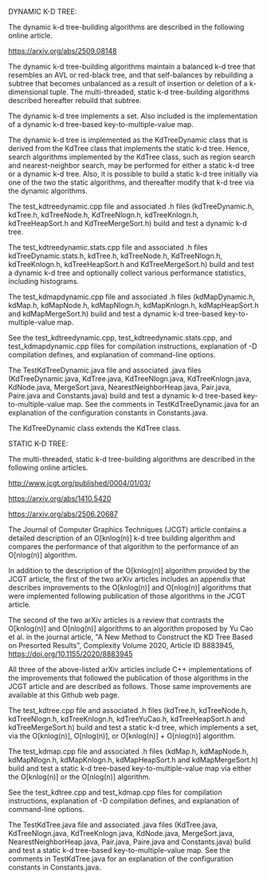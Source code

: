 DYNAMIC K-D TREE:

The dynamic k-d tree-building algorithms are described in the following online article.

https://arxiv.org/abs/2509.08148

The dynamic k-d tree-building algorithms maintain a balanced k-d tree that resembles an AVL or red-black tree, and that self-balances by rebuilding a subtree that becomes unbalanced as a result of insertion or deletion of a k-dimensional tuple. The multi-threaded, static k-d tree-building algorithms described hereafter rebuild that subtree.

The dynamic k-d tree implements a set. Also included is the implementation of a dynamic k-d tree-based key-to-multiple-value map.

The dynamic k-d tree is implemented as the KdTreeDynamic class that is derived from the KdTree class that implements the static k-d tree. Hence, search algorithms implemented by the KdTree class, such as region search and nearest-neighbor search, may be performed for either a static k-d tree or a dynamic k-d tree. Also, it is possible to build a static k-d tree initially via one of the two the static algorithms, and thereafter modify that k-d tree via the dynamic algorithms.

The test_kdtreedynamic.cpp file and associated .h files (kdTreeDynamic.h, kdTree.h, kdTreeNode.h, KdTreeNlogn.h, kdTreeKnlogn.h, kdTreeHeapSort.h and KdTreeMergeSort.h) build and test a dynamic k-d tree.

The test_kdtreedynamic.stats.cpp file and associated .h files kdTreeDynamic.stats.h, kdTree.h, kdTreeNode.h, KdTreeNlogn.h, kdTreeKnlogn.h, kdTreeHeapSort.h and KdTreeMergeSort.h) build and test a dynamic k-d tree and optionally collect various performance statistics, including histograms.

The test_kdmapdynamic.cpp file and associated .h files (kdMapDynamic.h, kdMap.h, kdMapNode.h, kdMapNlogn.h, kdMapKnlogn.h, kdMapHeapSort.h and kdMapMergeSort.h) build and test a dynamic k-d tree-based key-to-multiple-value map.

See the test_kdtreedynamic.cpp, test_kdtreedynamic.stats.cpp, and test_kdmapdynamic.cpp files for compilation instructions, explanation of -D compilation defines, and explanation of command-line options.

The TestKdTreeDynamic.java file and associated .java files (KdTreeDynamic.java, KdTree.java, KdTreeNlogn.java, KdTreeKnlogn.java, KdNode.java, MergeSort.java, NearestNeighborHeap.java, Pair.java, Paire.java and Constants.java) build and test a dynamic k-d tree-based key-to-multiple-value map. See the comments in TestKdTreeDynamic.java for an explanation of the configuration constants in Constants.java.

The KdTreeDynamic class extends the KdTree class.


STATIC K-D TREE:

The multi-threaded, static k-d tree-building algorithms are described in the following online articles.

http://www.jcgt.org/published/0004/01/03/

https://arxiv.org/abs/1410.5420

https://arxiv.org/abs/2506.20687

The Journal of Computer Graphics Techniques (JCGT) article contains a detailed description of an O[knlog(n)] k-d tree building algorithm and compares the performance of that algorithm to the performance of an O[nlog(n)] algorithm.

In addition to the description of the O[knlog(n)] algorithm provided by the JCGT article, the first of the two arXiv articles includes an appendix that describes improvements to the O[knlog(n)] and O[nlog(n)] algorithms that were implemented following publication of those algorithms in the JCGT article.

The second of the two arXiv articles is a review that contrasts the O[knlog(n)] and O[nlog(n)] algorithms to an algorithm proposed by Yu Cao et al. in the journal article, "A New Method to Construct the KD Tree Based on Presorted Results", Complexity Volume 2020, Article ID 8883945, https://doi.org/10.1155/2020/8883945

All three of the above-listed arXiv articles include C++ implementations of the improvements that followed the publication of those algorithms in the JCGT article and are described as follows. Those same improvements are available at this Github web page.

The test_kdtree.cpp file and associated .h files (kdTree.h, kdTreeNode.h, kdTreeNlogn.h, kdTreeKnlogn.h, kdTreeYuCao.h, kdTreeHeapSort.h and kdTreeMergeSort.h) build and test a static k-d tree, which implements a set, via the O[knlog(n)], O[nlog(n)], or O[knlog(n)] + O[nlog(n)] algorithm.

The test_kdmap.cpp file and associated .h files (kdMap.h, kdMapNode.h, kdMapNlogn.h, kdMapKnlogn.h, kdMapHeapSort.h and kdMapMergeSort.h) build and test a static k-d tree-based key-to-multiple-value map via either the O[knlog(n)] or the O[nlog(n)] algorithm.

See the test_kdtree.cpp and test_kdmap.cpp files for compilation instructions, explanation of -D compilation defines, and explanation of command-line options.

The TestKdTree.java file and associated .java files (KdTree.java, KdTreeNlogn.java, KdTreeKnlogn.java, KdNode.java, MergeSort.java, NearestNeighborHeap.java, Pair.java, Paire.java and Constants.java) build and test a static k-d tree-based key-to-multiple-value map. See the comments in TestKdTree.java for an explanation of the configuration constants in Constants.java.

